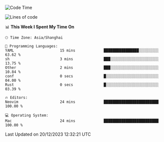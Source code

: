 <!--START_SECTION:waka-->
![Code Time](http://img.shields.io/badge/Code%20Time-1%2C765%20hrs%2048%20mins-blue)

![Lines of code](https://img.shields.io/badge/From%20Hello%20World%20I%27ve%20Written-285.2%20thousand%20lines%20of%20code-blue)

📊 **This Week I Spent My Time On** 

```text
🕑︎ Time Zone: Asia/Shanghai

💬 Programming Languages: 
YAML                     15 mins             ████████████████░░░░░░░░░   63.62 % 
sh                       3 mins              ███░░░░░░░░░░░░░░░░░░░░░░   13.75 % 
Other                    2 mins              ███░░░░░░░░░░░░░░░░░░░░░░   10.84 % 
conf                     0 secs              █░░░░░░░░░░░░░░░░░░░░░░░░   04.00 % 
Rust                     0 secs              █░░░░░░░░░░░░░░░░░░░░░░░░   03.39 % 

🔥 Editors: 
Neovim                   24 mins             █████████████████████████   100.00 % 

💻 Operating System: 
Mac                      24 mins             █████████████████████████   100.00 % 
```


 Last Updated on 20/12/2023 12:32:21 UTC
<!--END_SECTION:waka-->
